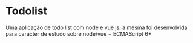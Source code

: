 # Todolist
Uma aplicação de todo list com node e vue js. a mesma foi desenvolvida para caracter de estudo sobre node/vue  + ECMAScript 6+
